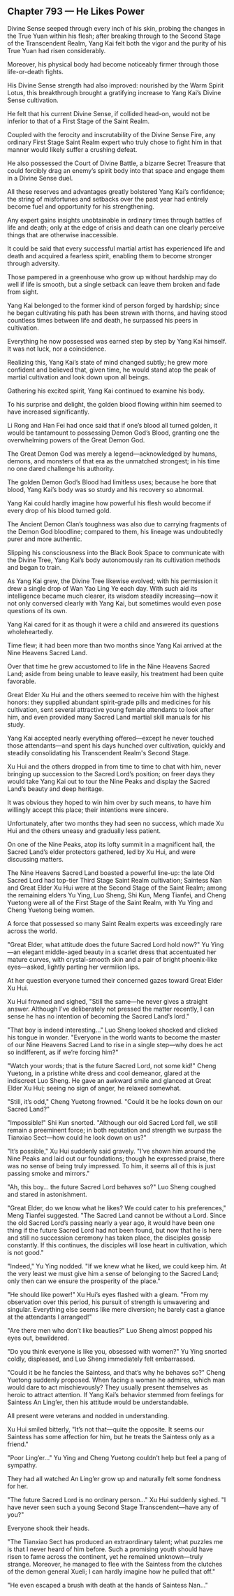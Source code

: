 ## Chapter 793 — He Likes Power

Divine Sense seeped through every inch of his skin, probing the changes in the True Yuan within his flesh; after breaking through to the Second Stage of the Transcendent Realm, Yang Kai felt both the vigor and the purity of his True Yuan had risen considerably.

Moreover, his physical body had become noticeably firmer through those life-or-death fights.

His Divine Sense strength had also improved: nourished by the Warm Spirit Lotus, this breakthrough brought a gratifying increase to Yang Kai’s Divine Sense cultivation.

He felt that his current Divine Sense, if collided head-on, would not be inferior to that of a First Stage of the Saint Realm.

Coupled with the ferocity and inscrutability of the Divine Sense Fire, any ordinary First Stage Saint Realm expert who truly chose to fight him in that manner would likely suffer a crushing defeat.

He also possessed the Court of Divine Battle, a bizarre Secret Treasure that could forcibly drag an enemy’s spirit body into that space and engage them in a Divine Sense duel.

All these reserves and advantages greatly bolstered Yang Kai’s confidence; the string of misfortunes and setbacks over the past year had entirely become fuel and opportunity for his strengthening.

Any expert gains insights unobtainable in ordinary times through battles of life and death; only at the edge of crisis and death can one clearly perceive things that are otherwise inaccessible.

It could be said that every successful martial artist has experienced life and death and acquired a fearless spirit, enabling them to become stronger through adversity.

Those pampered in a greenhouse who grow up without hardship may do well if life is smooth, but a single setback can leave them broken and fade from sight.

Yang Kai belonged to the former kind of person forged by hardship; since he began cultivating his path has been strewn with thorns, and having stood countless times between life and death, he surpassed his peers in cultivation.

Everything he now possessed was earned step by step by Yang Kai himself. It was not luck, nor a coincidence.

Realizing this, Yang Kai’s state of mind changed subtly; he grew more confident and believed that, given time, he would stand atop the peak of martial cultivation and look down upon all beings.

Gathering his excited spirit, Yang Kai continued to examine his body.

To his surprise and delight, the golden blood flowing within him seemed to have increased significantly.

Li Rong and Han Fei had once said that if one’s blood all turned golden, it would be tantamount to possessing Demon God’s Blood, granting one the overwhelming powers of the Great Demon God.

The Great Demon God was merely a legend—acknowledged by humans, demons, and monsters of that era as the unmatched strongest; in his time no one dared challenge his authority.

The golden Demon God’s Blood had limitless uses; because he bore that blood, Yang Kai’s body was so sturdy and his recovery so abnormal.

Yang Kai could hardly imagine how powerful his flesh would become if every drop of his blood turned gold.

The Ancient Demon Clan’s toughness was also due to carrying fragments of the Demon God bloodline; compared to them, his lineage was undoubtedly purer and more authentic.

Slipping his consciousness into the Black Book Space to communicate with the Divine Tree, Yang Kai’s body autonomously ran its cultivation methods and began to train.

As Yang Kai grew, the Divine Tree likewise evolved; with his permission it drew a single drop of Wan Yao Ling Ye each day. With such aid its intelligence became much clearer, its wisdom steadily increasing—now it not only conversed clearly with Yang Kai, but sometimes would even pose questions of its own.

Yang Kai cared for it as though it were a child and answered its questions wholeheartedly.

Time flew; it had been more than two months since Yang Kai arrived at the Nine Heavens Sacred Land.

Over that time he grew accustomed to life in the Nine Heavens Sacred Land; aside from being unable to leave easily, his treatment had been quite favorable.

Great Elder Xu Hui and the others seemed to receive him with the highest honors: they supplied abundant spirit-grade pills and medicines for his cultivation, sent several attractive young female attendants to look after him, and even provided many Sacred Land martial skill manuals for his study.

Yang Kai accepted nearly everything offered—except he never touched those attendants—and spent his days hunched over cultivation, quickly and steadily consolidating his Transcendent Realm's Second Stage.

Xu Hui and the others dropped in from time to time to chat with him, never bringing up succession to the Sacred Lord’s position; on freer days they would take Yang Kai out to tour the Nine Peaks and display the Sacred Land’s beauty and deep heritage.

It was obvious they hoped to win him over by such means, to have him willingly accept this place; their intentions were sincere.

Unfortunately, after two months they had seen no success, which made Xu Hui and the others uneasy and gradually less patient.

On one of the Nine Peaks, atop its lofty summit in a magnificent hall, the Sacred Land’s elder protectors gathered, led by Xu Hui, and were discussing matters.

The Nine Heavens Sacred Land boasted a powerful line-up: the late Old Sacred Lord had top-tier Third Stage Saint Realm cultivation; Saintess Nan and Great Elder Xu Hui were at the Second Stage of the Saint Realm; among the remaining elders Yu Ying, Luo Sheng, Shi Kun, Meng Tianfei, and Cheng Yuetong were all of the First Stage of the Saint Realm, with Yu Ying and Cheng Yuetong being women.

A force that possessed so many Saint Realm experts was exceedingly rare across the world.

"Great Elder, what attitude does the future Sacred Lord hold now?" Yu Ying—an elegant middle-aged beauty in a scarlet dress that accentuated her mature curves, with crystal-smooth skin and a pair of bright phoenix-like eyes—asked, lightly parting her vermilion lips.

At her question everyone turned their concerned gazes toward Great Elder Xu Hui.

Xu Hui frowned and sighed, "Still the same—he never gives a straight answer. Although I’ve deliberately not pressed the matter recently, I can sense he has no intention of becoming the Sacred Land’s lord."

"That boy is indeed interesting…" Luo Sheng looked shocked and clicked his tongue in wonder. "Everyone in the world wants to become the master of our Nine Heavens Sacred Land to rise in a single step—why does he act so indifferent, as if we’re forcing him?"

"Watch your words; that is the future Sacred Lord, not some kid!" Cheng Yuetong, in a pristine white dress and cool demeanor, glared at the indiscreet Luo Sheng. He gave an awkward smile and glanced at Great Elder Xu Hui; seeing no sign of anger, he relaxed somewhat.

"Still, it’s odd," Cheng Yuetong frowned. "Could it be he looks down on our Sacred Land?"

"Impossible!" Shi Kun snorted. "Although our old Sacred Lord fell, we still remain a preeminent force; in both reputation and strength we surpass the Tianxiao Sect—how could he look down on us?"

"It’s possible," Xu Hui suddenly said gravely. "I’ve shown him around the Nine Peaks and laid out our foundations; though he expressed praise, there was no sense of being truly impressed. To him, it seems all of this is just passing smoke and mirrors."

"Ah, this boy… the future Sacred Lord behaves so?" Luo Sheng coughed and stared in astonishment.

"Great Elder, do we know what he likes? We could cater to his preferences," Meng Tianfei suggested. "The Sacred Land cannot be without a Lord. Since the old Sacred Lord’s passing nearly a year ago, it would have been one thing if the future Sacred Lord had not been found, but now that he is here and still no succession ceremony has taken place, the disciples gossip constantly. If this continues, the disciples will lose heart in cultivation, which is not good."

"Indeed," Yu Ying nodded. "If we knew what he liked, we could keep him. At the very least we must give him a sense of belonging to the Sacred Land; only then can we ensure the prosperity of the place."

"He should like power!" Xu Hui’s eyes flashed with a gleam. "From my observation over this period, his pursuit of strength is unwavering and singular. Everything else seems like mere diversion; he barely cast a glance at the attendants I arranged!"

"Are there men who don’t like beauties?" Luo Sheng almost popped his eyes out, bewildered.

"Do you think everyone is like you, obsessed with women?" Yu Ying snorted coldly, displeased, and Luo Sheng immediately felt embarrassed.

"Could it be he fancies the Saintess, and that’s why he behaves so?" Cheng Yuetong suddenly proposed. When facing a woman he admires, which man would dare to act mischievously? They usually present themselves as heroic to attract attention. If Yang Kai’s behavior stemmed from feelings for Saintess An Ling’er, then his attitude would be understandable.

All present were veterans and nodded in understanding.

Xu Hui smiled bitterly, "It’s not that—quite the opposite. It seems our Saintess has some affection for him, but he treats the Saintess only as a friend."

"Poor Ling’er…" Yu Ying and Cheng Yuetong couldn’t help but feel a pang of sympathy.

They had all watched An Ling’er grow up and naturally felt some fondness for her.

"The future Sacred Lord is no ordinary person…" Xu Hui suddenly sighed. "I have never seen such a young Second Stage Transcendent—have any of you?"

Everyone shook their heads.

"The Tianxiao Sect has produced an extraordinary talent; what puzzles me is that I never heard of him before. Such a promising youth should have risen to fame across the continent, yet he remained unknown—truly strange. Moreover, he managed to flee with the Saintess from the clutches of the demon general Xueli; I can hardly imagine how he pulled that off."

"He even escaped a brush with death at the hands of Saintess Nan…"
